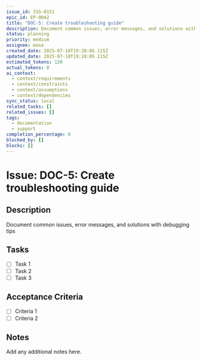```yaml
---
issue_id: ISS-0151
epic_id: EP-0042
title: "DOC-5: Create troubleshooting guide"
description: Document common issues, error messages, and solutions with debugging tips
status: planning
priority: medium
assignee: masa
created_date: 2025-07-18T19:28:05.115Z
updated_date: 2025-07-18T19:28:05.115Z
estimated_tokens: 120
actual_tokens: 0
ai_context:
  - context/requirements
  - context/constraints
  - context/assumptions
  - context/dependencies
sync_status: local
related_tasks: []
related_issues: []
tags:
  - documentation
  - support
completion_percentage: 0
blocked_by: []
blocks: []
---
```


# Issue: DOC-5: Create troubleshooting guide

## Description
Document common issues, error messages, and solutions with debugging tips

## Tasks
- [ ] Task 1
- [ ] Task 2
- [ ] Task 3

## Acceptance Criteria
- [ ] Criteria 1
- [ ] Criteria 2

## Notes
Add any additional notes here.
